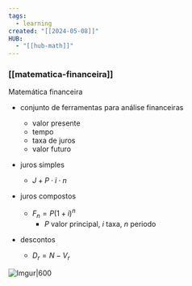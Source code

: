 ```yaml
---
tags:
  - learning
created: "[[2024-05-08]]"
HUB:
  - "[[hub-math]]"
---
```

### [[matematica-financeira]]


Matemática financeira
-  conjunto de ferramentas para análise financeiras
	- valor presente
	- tempo
	- taxa de juros
	- valor futuro

- juros simples
	- $J+P\cdot i\cdot n$
- juros compostos
	- $F_n=P(1+i)^n$
		- $P$ valor principal, $i$ taxa, $n$ periodo

- descontos
	- $D_r=N-V_r$

![Imgur|600](https://i.imgur.com/41RoYpZ.png)

